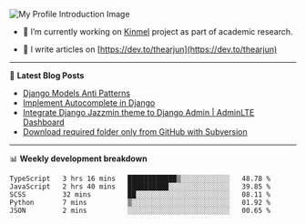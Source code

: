 ![My Profile Introduction Image](https://i.ibb.co/tLFZ15Q/gh.png)

- 🔭 I’m currently working on [Kinmel](https://github.com/thearjun/kinmel) project as part of academic research.

- 📝 I write articles on [https://dev.to/thearjun](https://dev.to/thearjun)

-------

📕 **Latest Blog Posts**
<!-- BLOG-POST-LIST:START -->
- [Django Models Anti Patterns](https://dev.to/thearjun/django-models-anti-patterns-1ma1)
- [Implement Autocomplete in Django](https://dev.to/thearjun/implement-autocomplete-in-django-3h20)
- [Integrate Django Jazzmin theme to Django Admin | AdminLTE Dashboard](https://dev.to/thearjun/integrate-django-jazzmin-theme-to-django-admin-adminlte-dashboard-5aao)
- [Download required folder only from GitHub with Subversion](https://dev.to/thearjun/download-required-folder-only-from-github-with-subversion-2gpc)
<!-- BLOG-POST-LIST:END -->

-------

📊 **Weekly development breakdown**
<!--START_SECTION:waka-->
```text
TypeScript   3 hrs 16 mins   ████████████▒░░░░░░░░░░░░   48.78 % 
JavaScript   2 hrs 40 mins   ██████████░░░░░░░░░░░░░░░   39.85 % 
SCSS         32 mins         ██░░░░░░░░░░░░░░░░░░░░░░░   08.11 % 
Python       7 mins          ▒░░░░░░░░░░░░░░░░░░░░░░░░   01.92 % 
JSON         2 mins          ░░░░░░░░░░░░░░░░░░░░░░░░░   00.65 % 
```
<!--END_SECTION:waka-->
<img src='https://profile-counter.glitch.me/thearjun/count.svg' width='0px'>
